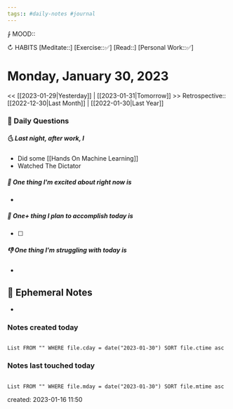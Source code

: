 ```yaml
---
tags:: #daily-notes #journal
---
```


⨑ MOOD::

↻ HABITS
[Meditate::]
[Exercise::✅]
[Read::]
[Personal Work::✅]

# Monday, January 30, 2023

<< [[2023-01-29|Yesterday]] | [[2023-01-31|Tomorrow]] >>
Retrospective:: [[2022-12-30|Last Month]] | [[2022-01-30|Last Year]]

### 📅 Daily Questions

##### 🌜 Last night, after work, I

- Did some [[Hands On Machine Learning]]
- Watched The Dictator
 
##### 🙌 One thing I'm excited about right now is

- 

##### 🚀 One+ thing I plan to accomplish today is

- [ ]

##### 👎 One thing I'm struggling with today is

-

## 📝 Ephemeral Notes

- 

### Notes created today

```dataview

List FROM "" WHERE file.cday = date("2023-01-30") SORT file.ctime asc

```

### Notes last touched today

```dataview

List FROM "" WHERE file.mday = date("2023-01-30") SORT file.mtime asc

```

created: 2023-01-16 11:50
